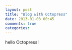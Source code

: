 ```yaml
---
layout: post
title: "Blog with Octopress"
date: 2013-01-03 00:45
comments: true
categories: 
---
```

hello Octopress!